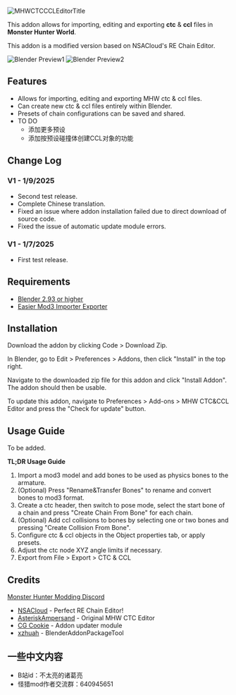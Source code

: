 ![MHWCTCCCLEditorTitle](https://github.com/user-attachments/assets/4254e640-cc60-4c0b-ab03-f2e59975712e)

This addon allows for importing, editing and exporting **ctc** & **ccl** files in **Monster Hunter World**.

This addon is a modified version based on NSACloud's RE Chain Editor.  

![Blender Preview1](https://github.com/user-attachments/assets/b8656635-cb54-4d55-b921-db5ae2be02ab)
![Blender Preview2](https://github.com/user-attachments/assets/20d699cf-ee8e-49ac-9231-7a6a069cdf85)

## Features
 - Allows for importing, editing and exporting MHW ctc & ccl files.
 - Can create new ctc & ccl files entirely within Blender.
 - Presets of chain configurations can be saved and shared.
 - TO DO
     - 添加更多预设
     - 添加按预设碰撞体创建CCL对象的功能

## Change Log

### V1 - 1/9/2025

* Second test release.
* Complete Chinese translation.
* Fixed an issue where addon installation failed due to direct download of source code.
* Fixed the issue of automatic update module errors.
 
### V1 - 1/7/2025

* First test release.

## Requirements
* [Blender 2.93 or higher](https://www.blender.org/download/)
* [Easier Mod3 Importer Exporter](https://github.com/chikichikibangbang/Easier_Mod3_Importer_Exporter)

## Installation
Download the addon by clicking Code > Download Zip.

In Blender, go to Edit > Preferences > Addons, then click "Install" in the top right.

Navigate to the downloaded zip file for this addon and click "Install Addon". The addon should then be usable.

To update this addon, navigate to Preferences > Add-ons > MHW CTC&CCL Editor and press the "Check for update" button.

## Usage Guide

To be added.

**TL;DR Usage Guide**

1. Import a mod3 model and add bones to be used as physics bones to the armature.
2. (Optional) Press "Rename&Transfer Bones" to rename and convert bones to mod3 format.
3. Create a ctc header, then switch to pose mode, select the start bone of a chain and press "Create Chain From Bone" for each chain. 
4. (Optional) Add ccl collisions to bones by selecting one or two bones and pressing "Create Collision From Bone".
5. Configure ctc & ccl objects in the Object properties tab, or apply presets.
6. Adjust the ctc node XYZ angle limits if necessary.
7. Export from File > Export > CTC & CCL

 ## Credits
[Monster Hunter Modding Discord](https://discord.gg/gJwMdhK)
- [NSACloud](https://github.com/NSACloud) - Perfect RE Chain Editor! 
- [AsteriskAmpersand](https://github.com/AsteriskAmpersand) - Original MHW CTC Editor
- [CG Cookie](https://github.com/CGCookie) - Addon updater module
- [xzhuah](https://github.com/xzhuah) - BlenderAddonPackageTool

 ## 一些中文内容
 * B站id：不太亮的诸葛亮
 * 怪猎mod作者交流群：640945651
 
